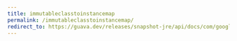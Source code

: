```yaml
---
title: immutableclasstoinstancemap
permalink: /immutableclasstoinstancemap/
redirect_to: https://guava.dev/releases/snapshot-jre/api/docs/com/google/common/collect/ImmutableClassToInstanceMap.html
---
```

